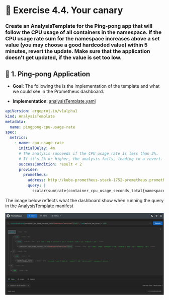 # 🚀 Exercise 4.4. Your canary

### Create an AnalysisTemplate for the Ping-pong app that will follow the CPU usage of all containers in the namespace. If the CPU usage rate sum for the namespace increases above a set value (you may choose a good hardcoded value) within 5 minutes, revert the update. Make sure that the application doesn't get updated, if the value is set too low.

## 🏓 1. Ping-pong Application

- **Goal**: The following the is the implementation of the template and what we
  could see in the Prometheus dashboard.

- **Implementation**:
  [analysisTemplate.yaml](deploy/kubernetes/base/analysisTemplate.yaml)

```yaml
apiVersion: argoproj.io/v1alpha1
kind: AnalysisTemplate
metadata:
  name: pingpong-cpu-usage-rate
spec:
  metrics:
    - name: cpu-usage-rate
      initialDelay: 4m
      # The analysis succeeds if the CPU usage rate is less than 2%.
      # If it's 2% or higher, the analysis fails, leading to a revert.
      successCondition: result < 2
      provider:
        prometheus:
          address: http://kube-prometheus-stack-1752-prometheus.prometheus:9090
          query: |
            scalar(sum(rate(container_cpu_usage_seconds_total{namespace="exercises"}[5m])) / sum(machine_cpu_cores) * 100) 
```

The image below reflects what the dashboard show when running the query in the
AnalysisTemplate manifest

![image](images/analysis-template-query.png)
